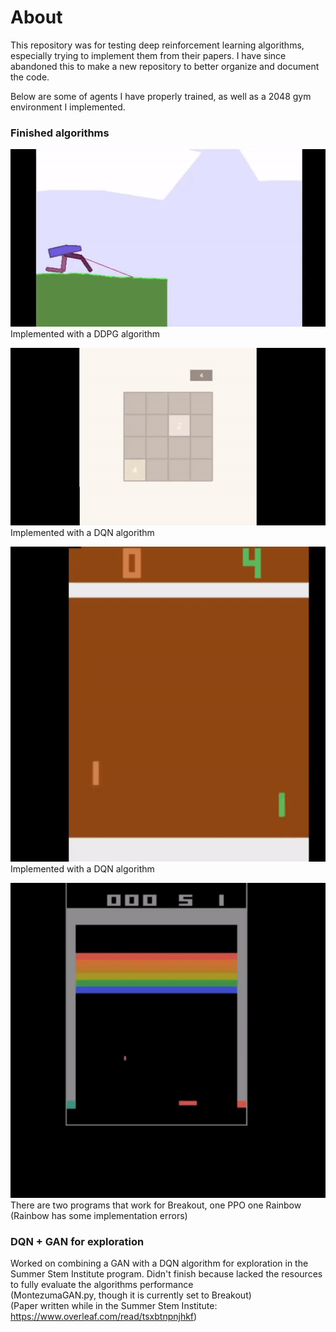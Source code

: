 # About

This repository was for testing deep reinforcement learning
algorithms, especially trying to implement them from their papers. I have since
abandoned this to make a new repository to better organize and document
the code. 

Below are some of agents I have properly trained, 
as well as a 2048 gym environment I implemented.

### Finished algorithms

![Bipedal Walker](bipedalwalker.gif)\
Implemented with a DDPG algorithm

![2048](2048.gif)\
Implemented with a DQN algorithm

![Pong](pong.gif)\
Implemented with a DQN algorithm

![Breakout](breakout.gif)\
There are two programs that work for Breakout, one PPO one Rainbow (Rainbow has some
implementation errors)

### DQN + GAN for exploration
Worked on combining a GAN with a DQN algorithm for exploration
in the Summer Stem Institute program. Didn't finish because lacked the
resources to fully evaluate the algorithms performance \
(MontezumaGAN.py, though it is currently set to Breakout) \
(Paper written while in the Summer Stem Institute: https://www.overleaf.com/read/tsxbtnpnjhkf)
